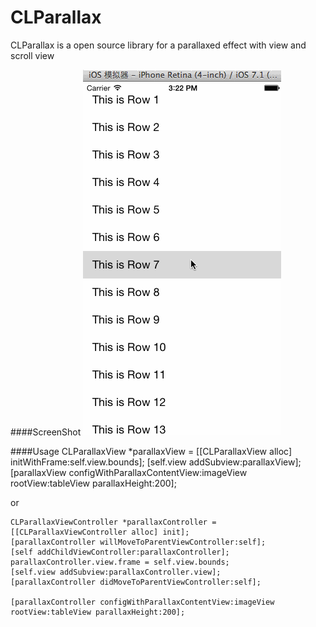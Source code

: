 CLParallax
==========

CLParallax is a open source library for a parallaxed effect with view and scroll view

####ScreenShot
<img src="screenshot.gif"></img>

####Usage
    CLParallaxView *parallaxView = [[CLParallaxView alloc] initWithFrame:self.view.bounds];
    [self.view addSubview:parallaxView];
    [parallaxView configWithParallaxContentView:imageView rootView:tableView parallaxHeight:200];

or

    CLParallaxViewController *parallaxController = [[CLParallaxViewController alloc] init];
    [parallaxController willMoveToParentViewController:self];
    [self addChildViewController:parallaxController];
    parallaxController.view.frame = self.view.bounds;
    [self.view addSubview:parallaxController.view];
    [parallaxController didMoveToParentViewController:self];

    [parallaxController configWithParallaxContentView:imageView rootView:tableView parallaxHeight:200];